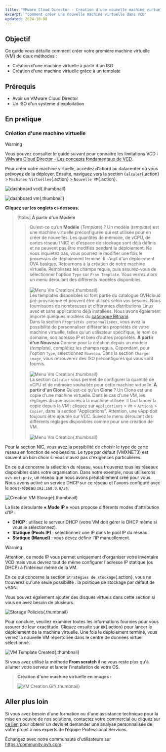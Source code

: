 ```yaml
---
title: "VMware Cloud Director - Création d'une nouvelle machine virtuelle"
excerpt: "Comment créer une nouvelle machine virtuelle dans VCD"
updated: 2024-10-08
---
```


## Objectif

Ce guide vous détaille comment créer votre première machine virtuelle (VM) de deux méthodes :

- Création d'une machine virtuelle à partir d'un ISO
- Création d'une machine virtuelle grâce à un template

## Prérequis

- Avoir un VMware Cloud Director
- Un ISO d'un systeme d'exploitation

## En pratique

### Création d'une machine virtuelle

> [!warning]
> 
> Vous pouvez consulter le guide suivant pour connaitre les limitations VCD : [VMware Cloud Director - Les concepts fondamentaux de VCD](/pages/hosted_private_cloud/hosted_private_cloud_powered_by_vmware/vcd-get-concepts).
>

Pour créer votre machine virtuelle, accédez d'abord au datacenter où vous prévoyez de la déployer. Ensuite, naviguez vers la section `Calculer`{.action} > `Machines Virtuelles`{.action} > `Nouvelle VM`{.action}.

![dashboard vcd](images/vcd-dashboard-vcd.png){.thumbnail}

![dashboard vm](images/vcd-vm-dashboad.png){.thumbnail}

**Cliquez sur les onglets ci-dessous.**

> [!tabs]
> **À partir d'un Modèle**
>> Qu’est-ce qu’un **Modèle** (*Template*) ? Un modèle (*template*) est une machine virtuelle préconfigurée qui est utilisée pour en créer de nouvelles. Les quantités de mémoire, de vCPU, de cartes réseau (NIC) et d'espace de stockage sont déjà définis et ne peuvent pas être modifiés pendant le déploiement. Ne vous inquiétez pas, vous pourrez le modifier une fois le processus de déploiement terminé. Il s'agit d'un déploiement OVA basique.
>> Retournons à la création de notre machine virtuelle. Remplissez les champs requis, puis assurez-vous de sélectionner l'option `Type` sur `From Template`. Vous verrez alors un menu déroulant des différents modèles disponibles.<br><br>
>> ![Menu Vm Creation](images/vcd-creation-template-vm.png){.thumbnail}<br>
>> Les templates disponibles ici font partie du catalogue OVHcloud pré-provisionné et peuvent être utilisés selon vos besoins. Nous fournissons de nombreuses et différentes distributions Linux avec et sans applications déjà installées. Nous avons également importé quelques modèles du [catalogue Bitnami](https://bitnami.com/stacks/virtual-machine).<br>
>> Dans la section `Propriétés personnalisées`, vous avez la possibilité de personnaliser différentes propriétés de votre machine virtuelle, telles qu'un utilisateur spécifique, le nom de domaine, son adresse IP et bien d'autres propriétés.
> **À partir d'un Nouveau**
>> Comme pour la création depuis un modèle (*template*), complétez les champs requis. Cependant, pour l'option `Type`, sélectionnez `Nouveau`.
>> Dans la section `Charger image`, vous retrouverez des ISO préconfigurés qui vous sont fournis.<br><br>
>> ![Menu Vm Creation](images/vdc-creation-vm-scratch.png){.thumbnail}<br>
>> La section `Calculer` vous permet de configurer la quantité de vCPU et de mémoire souhaitée pour cette machine virtuelle.
> **À partir d'un Clone**
>> Qu’est-ce qu’un **Clone** ? Un Clone est une copie d'une machine virtuelle. Dans le cas d'une VM, les réglages disque associés à la machine utilisée. Il faut lancer la copie depuis la VM : cliquez sur `Applications` > `VM` > `Actions` > `Copier`, dans la section "Applications".
>> Attention, une vApp doit toujours être ajoutée sur VDC. Suivez le menu déroulant des différents réglages disponibles comme pour une creation de VM.<br><br>
>> ![Menu Vm Creation](images/vcd-vm-clone.png){.thumbnail}<br>

Pour la section NIC, vous avez la possibilité de choisir le type de carte réseau en fonction de vos besoins. Le type par défaut (VMXNET3) est souvent un bon choix si vous n'avez pas d'exigences particulières.

En ce qui concerne la sélection du réseau, vous trouverez tous les réseaux disponibles dans votre organisation. Dans notre exemple, nous utiliserons `ovh-net-priv`, un réseau que nous avons préalablement créé pour vous. Nous avons activé un service DHCP sur ce réseau et l'avons configuré avec le sous-réseau `192.168.0.0/24`.

![Creation VM Storage](images/vcd-creation-vm-network.png){.thumbnail}

La liste déroulante **« Mode IP »** vous propose différents modes d'attribution d'IP :

- **DHCP** : utilisez le serveur DHCP (votre VM doit gérer le DHCP même si vous le sélectionnez).
- **Statique (Pools IP)** : sélectionnez une IP dans le pool IP du réseau.
- **Statique (Manuel)** : vous devez définir l'IP manuellement.

> [!warning]
> Attention, ce mode IP vous permet uniquement d'organiser votre inventaire VCD mais vous devrez tout de même configurer l'adresse IP statique (ou DHCP) à l'intérieur même de la VM.
>

En ce qui concerne la section `Stratégies de stockage`{.action}, vous ne trouverez qu'une seule possibilité : la politique de stockage par défaut de vSAN.

Vous pouvez également ajouter des disques virtuels dans cette section si vous en avez besoin de plusieurs.

![Storage Policies](images/vcd-create-vm-storage-policies.png){.thumbnail}

Pour conclure, veuillez examiner toutes les informations fournies pour vous assurer de leur exactitude. Cliquez ensuite sur `OK`{.action} pour lancer le déploiement de la machine virtuelle. Une fois le déploiement terminé, vous verrez la nouvelle VM répertoriée dans le centre de données virtuel sélectionné.

![VM Template Created](images/vcd-vm-template-created.png){.thumbnail}

Si vous avez utilisé la méthode **From scratch** il ne vous reste plus qu'à allumer votre serveur et lancer l'installation de votre OS.

> **Création d'une machine virtuelle en images :**
>
> ![VM Creation Gif](images/vcd-create-VM.gif){.thumbnail}

## Aller plus loin

Si vous avez besoin d'une formation ou d'une assistance technique pour la mise en oeuvre de nos solutions, contactez votre commercial ou cliquez sur [ce lien](https://www.ovhcloud.com/fr/professional-services/) pour obtenir un devis et demander une analyse personnalisée de votre projet à nos experts de l’équipe Professional Services.

Échangez avec notre communauté d'utilisateurs sur <https://community.ovh.com>.